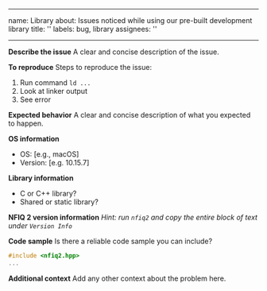  ---
 name: Library
 about: Issues noticed while using our pre-built development library
 title: ''
 labels: bug, library
 assignees: ''

 ---

 **Describe the issue**
 A clear and concise description of the issue.

 **To reproduce**
 Steps to reproduce the issue:
  1. Run command `ld ...`
  2. Look at linker output
  3. See error

 **Expected behavior**
 A clear and concise description of what you expected to happen.

 **OS information**
  - OS: [e.g., macOS]
  - Version: [e.g. 10.15.7]

 **Library information**
  - C or C++ library?
  - Shared or static library?

 **NFIQ 2 version information**
 *Hint: run `nfiq2` and copy the entire block of text under `Version Info`*

 **Code sample**
 Is there a reliable code sample you can include?
 ```c++
 #include <nfiq2.hpp>
 ...
 ```

 **Additional context**
 Add any other context about the problem here.
